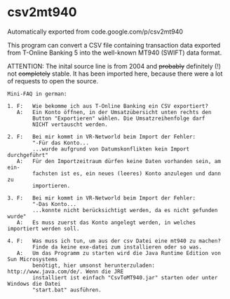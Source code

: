 # csv2mt940
Automatically exported from code.google.com/p/csv2mt940

This program can convert a CSV file containing transaction data exported from T-Online Banking 5 into the well-known MT940 (SWIFT) data format.

ATTENTION: The inital source line is from 2004 and ~~probably~~ definitely (!) not ~~completely~~ stable. It has been imported here, because there were a lot of requests to open the source. 

```
Mini-FAQ in german:

1. F:   Wie bekomme ich aus T-Online Banking ein CSV exportiert?
   A:   Ein Konto öffnen, in der Umsatzübersicht unten rechts den
        Button "Exportieren" wählen. Die Umsatzreihenfolge darf
        NICHT vertauscht werden.

2. F:   Bei mir kommt in VR-Networld beim Import der Fehler:
        "-Für das Konto...
        ...wurde aufgrund von Datumskonflikten kein Import durchgeführt"
   A:   Für den Importzeitraum dürfen keine Daten vorhanden sein, am ein-
        fachsten ist es, ein neues (leeres) Konto anzulegen und dann zu
        importieren.

3. F:   Bei mir kommt in VR-Networld beim Import der Fehler:
        "-Das Konto...
        ...konnte nicht berücksichtigt werden, da es nicht gefunden wurde"
   A:   Es muss zuerst das Konto angelegt werden, in welches importiert werden soll.

4. F:   Was muss ich tun, um aus der csv Datei eine mt940 zu machen?
        Finde da keine exe-datei zum installieren oder so was.
   A:   Um das Programm zu starten wird die Java Runtime Edition von Sun Microsystems
        benötigt, hier umsonst herunterzuladen: http://www.java.com/de/. Wenn die JRE
        installiert ist einfach "CsvToMT940.jar" starten oder unter Windows die Datei
        "start.bat" ausführen.
```
